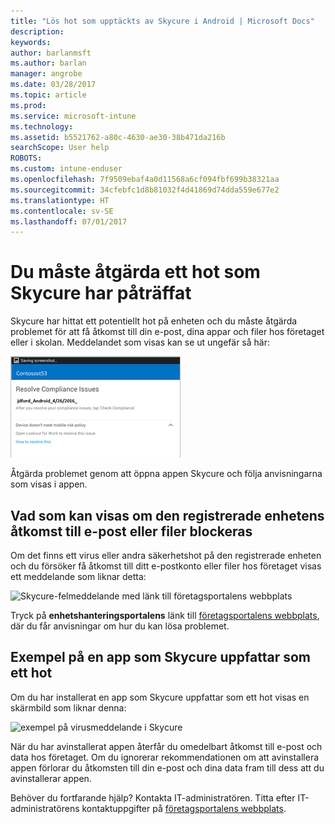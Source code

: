 ```yaml
---
title: "Lös hot som upptäckts av Skycure i Android | Microsoft Docs"
description: 
keywords: 
author: barlanmsft
ms.author: barlan
manager: angrobe
ms.date: 03/28/2017
ms.topic: article
ms.prod: 
ms.service: microsoft-intune
ms.technology: 
ms.assetid: b5521762-a80c-4630-ae30-38b471da216b
searchScope: User help
ROBOTS: 
ms.custom: intune-enduser
ms.openlocfilehash: 7f9509ebaf4a0d11568a6cf094fbf699b38321aa
ms.sourcegitcommit: 34cfebfc1d8b81032f4d41869d74dda559e677e2
ms.translationtype: HT
ms.contentlocale: sv-SE
ms.lasthandoff: 07/01/2017
---
```

# <a name="you-need-to-resolve-a-threat-found-by-skycure"></a>Du måste åtgärda ett hot som Skycure har påträffat

Skycure har hittat ett potentiellt hot på enheten och du måste åtgärda problemet för att få åtkomst till din e-post, dina appar och filer hos företaget eller i skolan. Meddelandet som visas kan se ut ungefär så här:

![Skycure har hittat ett hot på din enhet](./media/lookout-threat-found-android.png)

Åtgärda problemet genom att öppna appen Skycure och följa anvisningarna som visas i appen.

## <a name="what-you-might-see-if-your-enrolled-device-is-blocked-from-accessing-email-or-files"></a>Vad som kan visas om den registrerade enhetens åtkomst till e-post eller filer blockeras

Om det finns ett virus eller andra säkerhetshot på den registrerade enheten och du försöker få åtkomst till ditt e-postkonto eller filer hos företaget visas ett meddelande som liknar detta:

![Skycure-felmeddelande med länk till företagsportalens webbplats](./media/skycure-list-of-potential-issues-android.png)

Tryck på **enhetshanteringsportalens** länk till [företagsportalens webbplats](http://portal.manage.microsoft.com), där du får anvisningar om hur du kan lösa problemet.

## <a name="example-of-an-app-that-skycure-sees-as-a-threat"></a>Exempel på en app som Skycure uppfattar som ett hot

Om du har installerat en app som Skycure uppfattar som ett hot visas en skärmbild som liknar denna:

![exempel på virusmeddelande i Skycure](./media/skycure-virus-alert-android.png)

När du har avinstallerat appen återfår du omedelbart åtkomst till e-post och data hos företaget. Om du ignorerar rekommendationen om att avinstallera appen förlorar du åtkomsten till din e-post och dina data fram till dess att du avinstallerar appen.

Behöver du fortfarande hjälp? Kontakta IT-administratören. Titta efter IT-administratörens kontaktuppgifter på [företagsportalens webbplats](http://portal.manage.microsoft.com).
